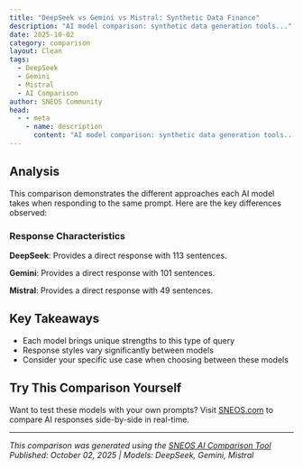 ```yaml
---
title: "DeepSeek vs Gemini vs Mistral: Synthetic Data Finance"
description: "AI model comparison: synthetic data generation tools..."
date: 2025-10-02
category: comparison
layout: Clean
tags:
  - DeepSeek
  - Gemini
  - Mistral
  - AI Comparison
author: SNEOS Community
head:
  - - meta
    - name: description
      content: "AI model comparison: synthetic data generation tools..."
---
```


<ChatComparison
  title="DeepSeek vs Gemini vs Mistral: Synthetic Data Finance"
  prompt="synthetic data generation tools"
  :responses='{
    "DeepSeek": "Of course. This is a fantastic and rapidly evolving field. Synthetic data generation tools are software designed to create artificial data that mimics the statistical properties and structure of real-world data, but without containing any actual sensitive information.\n\nHere is a comprehensive breakdown of synthetic data generation tools, categorized by their primary use case and methodology.\n\n---\n\n### Why Use Synthetic Data?\n\nBefore diving into the tools, it\u0027s crucial to understand the \u0022why\u0022:\n*   **Privacy and Compliance:** Generate data for development and testing without using real PII (Personally Identifiable Information), helping with GDPR, HIPAA, CCPA, etc.\n*   **Data Augmentation:** Increase the size and diversity of training datasets for machine learning models, especially in computer vision.\n*   **Overcoming Data Scarcity:** Test systems or build models when real data is unavailable, too expensive, or difficult to collect.\n*   **Testing Edge Cases:** Create specific, rare scenarios to test the robustness of software and AI models.\n*   **Cost Reduction:** Cheaper than collecting, cleaning, and labeling massive real-world datasets.\n\n---\n\n### Categories of Synthetic Data Tools\n\n#### 1. Tabular \u0026 Relational Data Tools\nThese are ideal for generating structured data like database tables, CSV files, etc., with complex relationships between columns and tables.\n\n| Tool Name | Description | Key Features | Best For |\n| :--- | :--- | :--- | :--- |\n| **Gretel.ai** | A leading enterprise-grade platform. | - **High Accuracy:** Uses deep learning models. \u003Cbr\u003E- **Privacy Metrics:** Quantifies re-identification risk. \u003Cbr\u003E- **Relational Data:** Handles multiple linked tables. \u003Cbr\u003E- **Synthetics \u0026 Transform:** Also de-identifies real data. | Enterprises needing high-quality, privacy-guaranteed data for analytics and ML. |\n| **Synthetic Data Vault (SDV)** | A popular, open-source Python library from the MIT Data to AI Lab. | - **Multiple Models:** Includes CTGAN, TVAE, CopulaGAN. \u003Cbr\u003E- **Relational \u0026 Single Table:** \u0060SDV Relational\u0060 for multi-table datasets. \u003Cbr\u003E- **Great Ecosystem:** \u0060SDGym\u0060 for benchmarking, \u0060SDMetrics\u0060 for evaluation. | Data scientists and researchers looking for a flexible, free, and powerful solution. |\n| **Mostly AI** | Another major enterprise platform. | - **High-Quality Synthetics:** Focuses on statistical fidelity. \u003Cbr\u003E- **Conditional Generation:** \u0022What-if\u0022 scenario generation. \u003Cbr\u003E- **Time Series Support:** Good for sequential data. | Financial services, telecom, and insurance for creating realistic customer data. |\n| **YData Synthetic** | A data-centric AI platform with a strong synthetic data component. | - **Open-source \u0060ydata-synthetic\u0060 library.** \u003Cbr\u003E- **Multiple GANs:** Offers WGAN, GAN, TimeGAN, etc. \u003Cbr\u003E- **Focus on Data Quality:** Integrated profiling and validation. | Data scientists who want to integrate synthetic data into a broader data quality workflow. |\n| **Tonic.ai** | Focuses on creating safe, de-identified test data for development. | - **Subset \u0026 Mask:** Can also subset and de-identify real data. \u003Cbr\u003E- **Synthetic Generation:** Generates fake data that looks real. \u003Cbr\u003E- **Referential Integrity:** Maintains database relationships. | Software developers and QA teams needing realistic, safe databases for testing. |\n\n#### 2. Computer Vision \u0026 Image/Video Tools\nThese tools generate synthetic images and videos, often for training computer vision models.\n\n| Tool Name | Description | Key Features | Best For |\n| :--- | :--- | :--- | :--- |\n| **NVIDIA Omniverse Replicator** | A powerful, domain-specific synthetic data generation engine for NVIDIA Omniverse. | - **Photorealism:** Ray-traced, physically-based rendering. \u003Cbr\u003E- **Domain Randomization:** Randomizes textures, lighting, poses. \u003Cbr\u003E- **ROS Integration:** Built for robotics and autonomous vehicle simulation. | Robotics, self-driving cars, and advanced industrial digital twins. |\n| **Unity Perception** | A package for the Unity game engine to generate synthetic data. | - **Leverages Game Engine:** Highly customizable scenarios. \u003Cbr\u003E- **Randomizers:** Easily randomize objects, lighting, camera angles. \u003Cbr\u003E- **Ground Truth Generation:** Automatic labeling (bounding boxes, segmentation masks). | Anyone already using Unity or needing highly customized 3D environments. |\n| **Unreal Engine** | The Unreal Engine itself can be a powerful synthetic data generator. | - **Extreme Photorealism:** Cinematic-quality visuals. \u003Cbr\u003E- **Pixel Streaming:** Can generate data in the cloud. \u003Cbr\u003E- **Carla Simulator:** A popular autonomous driving simulator built on Unreal. | High-fidelity simulation for automotive, film, and architecture. |\n| **Synthesis AI** | A platform that generates synthetic human data. | - **Human-Centric:** Generates diverse human images with rich labels (depth, facial landmarks, etc.). \u003Cbr\u003E- **API-Driven:** Request specific demographics, emotions, and scenarios. | Training models for face authentication, emotion detection, and avatar creation. |\n| **CVAT (Computer Vision Annotation Tool)** | Primarily an annotation tool, but has integrated AI-assisted and synthetic generation features. | - **Open-source.** \u003Cbr\u003E- **Semi-automatic:** Can interpolate and generate frames. \u003Cbr\u003E- **Integrated Models:** Can use models to pre-annotate or generate variations. | Teams on a budget who need an all-in-one annotation and basic augmentation tool. |\n\n#### 3. Text \u0026 NLP Tools\nGenerating synthetic text data is challenging but useful for training chatbots, NLP models, and testing.\n\n| Tool Name | Description | Key Features | Best For |\n| :--- | :--- | :--- | :--- |\n| **GPT-4 / ChatGPT / Claude** | Large Language Models (LLMs) are incredibly effective at generating human-like text. | - **High Fluency \u0026 Coherence.** \u003Cbr\u003E- **Instruction Following:** \u0022Generate 100 customer service emails complaining about shipping delays.\u0022 \u003Cbr\u003E- **Diverse Styles:** Can mimic different tones and formats. | Quickly generating large volumes of text for training, testing, or prototyping. |\n| **Faker** | A simple, widely-used Python library. | - **Fast \u0026 Lightweight.** \u003Cbr\u003E- **Many Data Types:** Names, addresses, phone numbers, text paragraphs. \u003Cbr\u003E- **Localized:** Supports many languages and regional formats. | Developers needing quick, simple fake data for populating test databases or UI mockups. |\n| **TextAttack** | A Python framework for adversarial attacks and data augmentation in NLP. | - **Text Augmentation:** Techniques like word swapping, synonym replacement, etc. \u003Cbr\u003E- **Adversarial Training:** Generates hard examples to improve model robustness. | Data scientists looking to augment existing text datasets and improve model resilience. |\n\n---\n\n### How to Choose the Right Tool?\n\nAsk yourself these questions:\n\n1.  **What is your primary data type?**\n    *   **Tabular Data (CRM, DB):** Gretel, SDV, Mostly AI.\n    *   **Images/Videos:** NVIDIA Replicator, Unity, Synthesis AI.\n    *   **Text:** LLMs (GPT-4), Faker.\n\n2.  **What is your main goal?**\n    *   **Privacy Protection:** Gretel, Mostly AI, Tonic.ai (they focus on metrics and guarantees).\n    *   **ML Training/Augmentation:** SDV (tabular), Unity/NVIDIA (vision), LLMs (text).\n    *   **Software Testing:** Tonic.ai, Faker.\n\n3.  **What is your team\u0027s expertise?**\n    *   **Code-First Data Scientists:** SDV, YData, TextAttack.\n    *   **Low-Code/No-Code Business Users:** Gretel, Mostly AI (UI-driven).\n    *   **3D Artists/Developers:** Unity, Unreal Engine.\n\n4.  **What is your budget?**\n    *   **Open Source / Free:** SDV, Faker, Unity Perception, CVAT.\n    *   **Enterprise / Paid:** Gretel, Mostly AI, Tonic.ai, Synthesis AI, NVIDIA Replicator (requires powerful hardware).\n\n### The Future \u0026 Important Considerations\n\n*   **Evaluation is Key:** Always use metrics (like \u0060SDMetrics\u0060 for tabular data) to validate that your synthetic data is fit for purpose. High quality is not just about looking real; it\u0027s about preserving the same statistical relationships.\n*   **Bias:** Synthetic data can amplify biases present in the original data used to train the generator. Actively audit for fairness.\n*   **The LLM Revolution:** LLMs are becoming a universal synthetic data engine for all modalities, including tabular data (by generating CSV data) and code.\n\nStart with a clear use case and a small pilot project to evaluate a tool\u0027s effectiveness for your specific needs.",
    "Gemini": "Okay, let\u0027s break down synthetic data generation tools.  I\u0027ll cover different categories, popular options, and factors to consider when choosing the right tool.\n\n**What is Synthetic Data?**\n\nSynthetic data is artificially created data that mimics the statistical properties and structure of real-world data.  It\u0027s often used to:\n\n*   **Train machine learning models:**  When real data is scarce, biased, or sensitive.\n*   **Test software and systems:**  Without risking real data breaches or exposing sensitive information.\n*   **Improve data privacy:**  By replacing real data with anonymized synthetic versions.\n*   **Overcome data limitations:**  To simulate rare events or scenarios.\n*   **Data Augmentation:** Increasing size and diversity of training datasets to improve performance.\n\n**Categories of Synthetic Data Generation Tools**\n\nSynthetic data generation tools can be broadly categorized as follows:\n\n*   **Generative AI Based:** Most commonly using Generative Adversarial Networks (GANs), diffusion models, or Variational Autoencoders (VAEs) to create highly realistic synthetic data.\n*   **Statistical Modeling Based:** Creating synthetic data based on statistical distributions and relationships learned from the real data.\n*   **Rule-Based/Programmatic:** Defining rules and scripts to generate data based on specific requirements and business logic.\n*   **Privacy-Preserving Methods:** Implementing techniques like differential privacy to generate synthetic data with strong privacy guarantees.\n\n**Key Factors to Consider When Choosing a Tool**\n\n*   **Data Type:**  The type of data you need to generate (e.g., tabular, text, images, time series, video, sensor data).\n*   **Data Complexity:**  The complexity of the relationships and patterns in the real data.  Some tools are better suited for simple data, while others can handle more complex scenarios.\n*   **Data Size:**  How much synthetic data do you need to generate?\n*   **Realism/Fidelity:** How closely does the synthetic data need to resemble the real data in terms of statistical properties and patterns?\n*   **Privacy Requirements:**  The level of privacy protection required for the synthetic data. Do you need differential privacy or other privacy guarantees?\n*   **Ease of Use:** How easy is the tool to learn and use? Does it have a user-friendly interface or require coding?\n*   **Customization Options:**  How much control do you have over the data generation process? Can you customize the parameters, distributions, and rules?\n*   **Scalability:**  Can the tool handle large datasets and complex models?\n*   **Integration:** Does it integrate with your existing data pipelines, machine learning frameworks, and cloud platforms?\n*   **Cost:**  The pricing model (e.g., open source, subscription, pay-as-you-go).\n*   **Support:** The availability of documentation, tutorials, and support resources.\n\n**Specific Synthetic Data Generation Tools**\n\nHere\u0027s a rundown of some popular tools, grouped by category:\n\n**1. Generative AI Based Tools**\n\n*   **Mostly AI:** A leading platform specializing in tabular synthetic data generation using generative AI.  It focuses on preserving privacy and utility, and has automatic tuning. Suitable for enterprise use.\n*   **Gretel AI:** Offers a platform for generating synthetic data, with a focus on privacy engineering and data transformation. They support tabular data, text, and other data types. Features integration with cloud platforms.\n*   **Datatron:** An Enterprise AI platform with synthetic data generation capabilities. They leverage AI to generate realistic synthetic data with privacy in mind.\n*   **Statice:** Specializes in tabular data and privacy-preserving synthetic data. Focuses on data anonymization and utility.\n*   **YData Fabric:** End-to-end platform with a focus on tabular synthetic data generation using generative AI models. Offers automatic data quality assessment.\n\n**2. Statistical Modeling Based Tools**\n\n*   **Synthetic Data Vault (SDV):** An open-source Python library for generating synthetic data from relational databases and tabular data. It offers various statistical modeling techniques, including Gaussian copulas, Bayesian networks, and CTGANs.\n*   **IBM Data Privacy Consortium\u0027s Synthetic Data Generator:** An open-source tool that generates synthetic data based on statistical modeling techniques.\n*   **ARX:** An open-source data anonymization tool that can generate synthetic data using k-anonymity and other privacy-preserving techniques.\n\n**3. Rule-Based/Programmatic Tools**\n\n*   **DataFiller:** A Python library for generating synthetic data using Faker. It can generate a wide variety of data types, including names, addresses, phone numbers, emails, and more.\n*   **Faker:** A Python package that generates fake data. It\u0027s highly customizable and can be used to create realistic-looking data for testing and development purposes.\n*   **Mockaroo:** A web-based tool for generating mock data in various formats. It offers a user-friendly interface and a wide range of data types and functions.\n\n**4. Privacy-Preserving Methods Tools**\n\n*   **OpenDP:** A project by Harvard University for differential privacy. They provide libraries and tools for implementing differential privacy in data analysis and synthetic data generation. While not a \u0022synthetic data tool\u0022 directly, it gives you the algorithms needed to create differentially private synthetic data. You\u0027d need to implement the data generation yourself using the algorithms provided.\n*   **Google\u0027s Differential Privacy Library:** A library for implementing differential privacy in your data pipelines and synthetic data generation.\n\n**Specific Data Type Tools**\n\n*   **Images:**\n    *   **GANs (Generative Adversarial Networks):** Many open-source implementations available (e.g., in TensorFlow, PyTorch).  StyleGAN is a popular architecture.\n    *   **Diffusion Models:** emerging as a powerful technique, leading to higher quality image synthesis.\n    *   **imgaug:**  A Python library for augmenting images for machine learning (rotating, scaling, blurring, etc.)\n\n*   **Text:**\n    *   **GPT-2, GPT-3, other Large Language Models (LLMs):** Can be used to generate synthetic text data.  (Consider ethical and copyright implications).\n    *   **NLPAug:** Python library for augmenting text data (synonym replacement, back-translation, etc.).\n\n*   **Time Series:**\n    *   **TimeGAN:** A GAN-based model specifically designed for generating synthetic time series data.\n    *   **tsaug:** Python library for time series data augmentation.\n\n**Choosing the Right Tool: A Practical Approach**\n\n1.  **Define Your Requirements:**  Start by clearly defining your requirements for the synthetic data.  What data types do you need?  How realistic does the data need to be?  What are your privacy requirements?  What is your budget?\n\n2.  **Research and Evaluate:**  Research different synthetic data generation tools that meet your requirements.  Read reviews, compare features, and try out free trials or open-source versions.\n\n3.  **Proof of Concept (POC):**  Run a POC with a few different tools to see which one performs best for your specific use case.  Evaluate the quality of the synthetic data, the ease of use of the tool, and the overall cost.\n\n4.  **Pilot Project:**  Once you\u0027ve selected a tool, run a pilot project to test it in a real-world setting.  Monitor the performance of your machine learning models trained on synthetic data and compare it to the performance of models trained on real data.\n\n5.  **Iterate and Improve:**  Continuously iterate and improve your synthetic data generation process based on your findings.  Experiment with different parameters, distributions, and rules to optimize the quality of your synthetic data.\n\n**Important Considerations**\n\n*   **Bias:** Synthetic data can inherit biases from the real data used to generate it. Be aware of this and take steps to mitigate bias.\n*   **Privacy Risks:** Even synthetic data can pose privacy risks if it\u0027s not generated properly. Use privacy-preserving techniques like differential privacy to protect sensitive information.\n*   **Legal and Ethical Considerations:** Be aware of the legal and ethical implications of using synthetic data, especially in areas like healthcare and finance.  Respect copyright and usage terms of any real data used in the process.\n\nI hope this comprehensive overview is helpful.  Let me know if you have any more specific questions!\n",
    "Mistral": "Synthetic data generation tools are essential for creating artificial datasets that mimic real-world data. These tools are particularly useful for testing, training machine learning models, and ensuring data privacy. Here are some popular synthetic data generation tools and libraries:\n\n1. **Synthea**:\n   - **Description**: An open-source synthetic patient generator that models the medical history of synthetic patients.\n   - **Use Case**: Healthcare data simulation.\n   - **Website**: [Synthea](https://synthetichealth.github.io/synthea/)\n\n2. **SDV (Synthetic Data Vault)**:\n   - **Description**: A Python library for generating synthetic data that preserves the statistical properties of the original data.\n   - **Use Case**: General-purpose synthetic data generation.\n   - **Website**: [SDV](https://sdv.dev/)\n\n3. **Gretel**:\n   - **Description**: A platform for generating synthetic data, including text, images, and tabular data.\n   - **Use Case**: Various domains including finance, healthcare, and marketing.\n   - **Website**: [Gretel](https://gretel.ai/)\n\n4. **Tonic.ai**:\n   - **Description**: A tool for generating synthetic data that maintains the statistical properties and relationships of the original data.\n   - **Use Case**: Data privacy and compliance.\n   - **Website**: [Tonic.ai](https://www.tonic.ai/)\n\n5. **MOSTLY AI**:\n   - **Description**: A synthetic data generation platform that focuses on preserving the privacy and utility of the original data.\n   - **Use Case**: Financial services, healthcare, and other regulated industries.\n   - **Website**: [MOSTLY AI](https://www.mostly.ai/)\n\n6. **DataSynthesizer**:\n   - **Description**: An open-source tool for generating synthetic data that preserves the privacy of the original data.\n   - **Use Case**: General-purpose synthetic data generation.\n   - **Website**: [DataSynthesizer](https://github.com/DataResponsibly/DataSynthesizer)\n\n7. **YData**:\n   - **Description**: A synthetic data generation platform that focuses on creating high-quality synthetic data for machine learning.\n   - **Use Case**: Machine learning and AI development.\n   - **Website**: [YData](https://ydata.ai/)\n\n8. **CTGAN (Conditional Tabular GAN)**:\n   - **Description**: A Python library for generating synthetic tabular data using Generative Adversarial Networks (GANs).\n   - **Use Case**: Tabular data generation.\n   - **Website**: [CTGAN](https://github.com/sdv-dev/CTGAN)\n\n9. **Synthetic Data Generation with TensorFlow**:\n   - **Description**: TensorFlow provides tools and libraries for generating synthetic data, including image and text data.\n   - **Use Case**: Machine learning and AI development.\n   - **Website**: [TensorFlow](https://www.tensorflow.org/)\n\n10. **Synthetic Data Generation with PyTorch**:\n    - **Description**: PyTorch offers various tools and libraries for generating synthetic data, including image and text data.\n    - **Use Case**: Machine learning and AI development.\n    - **Website**: [PyTorch](https://pytorch.org/)\n\nThese tools and libraries can help you generate synthetic data for a variety of applications, ensuring that your models are trained on diverse and realistic datasets while maintaining data privacy and compliance."
  }'
  published-date="13:17"
/>

## Analysis

This comparison demonstrates the different approaches each AI model takes when responding to the same prompt. Here are the key differences observed:

### Response Characteristics

**DeepSeek**: Provides a direct response with 113 sentences. 

**Gemini**: Provides a direct response with 101 sentences. 

**Mistral**: Provides a direct response with 49 sentences. 

## Key Takeaways

- Each model brings unique strengths to this type of query
- Response styles vary significantly between models
- Consider your specific use case when choosing between these models

## Try This Comparison Yourself

Want to test these models with your own prompts? Visit [SNEOS.com](https://sneos.com) to compare AI responses side-by-side in real-time.

---

*This comparison was generated using the [SNEOS AI Comparison Tool](https://sneos.com)*
*Published: October 02, 2025 | Models: DeepSeek, Gemini, Mistral*
